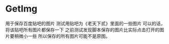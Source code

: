 # GetImg
用于保存百度贴吧的图片
测试用贴吧为《老天下贰》里面的一些图片
可以的话，将该贴吧所有图片都保存一下
之前测试发现脚本保存的图片比实际点击打开的图片要稍微小一些
所以保存的所有图片可能不是原图。
